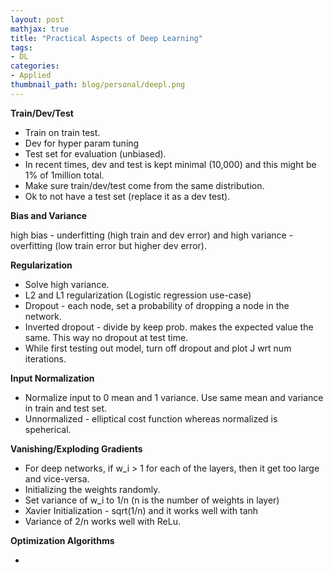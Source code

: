 ```yaml
---
layout: post
mathjax: true
title: "Practical Aspects of Deep Learning"
tags:
- DL
categories:
- Applied
thumbnail_path: blog/personal/deepl.png
---
```


**Train/Dev/Test**

- Train on train test.
- Dev for hyper param tuning
- Test set for evaluation (unbiased).
- In recent times, dev and test is kept minimal (10,000) and this might be 1% of 1million total.
- Make sure train/dev/test come from the same distribution.
- Ok to not have a test set (replace it as a dev test).

**Bias and Variance**

high bias - underfitting (high train and dev error) and high variance - overfitting (low train error but higher dev error).

**Regularization**

- Solve high variance.
- L2 and L1 regularization (Logistic regression use-case)
- Dropout - each node, set a probability of dropping a node in the network.
- Inverted dropout - divide by keep prob. makes the expected value the same. This way no dropout at test time.
- While first testing out model, turn off dropout and plot J wrt num iterations.

**Input Normalization**

- Normalize input to 0 mean and 1 variance. Use same mean and variance in train and test set.
- Unnormalized - elliptical cost function whereas normalized is speherical.

**Vanishing/Exploding Gradients**

- For deep networks, if w_i > 1 for each of the layers, then it get too large and vice-versa.
- Initializing the weights randomly.
- Set variance of w_i to 1/n (n is the number of weights in layer)
- Xavier Initialization - sqrt(1/n) and it works well with tanh
- Variance of 2/n works well with ReLu.

**Optimization Algorithms**

- 